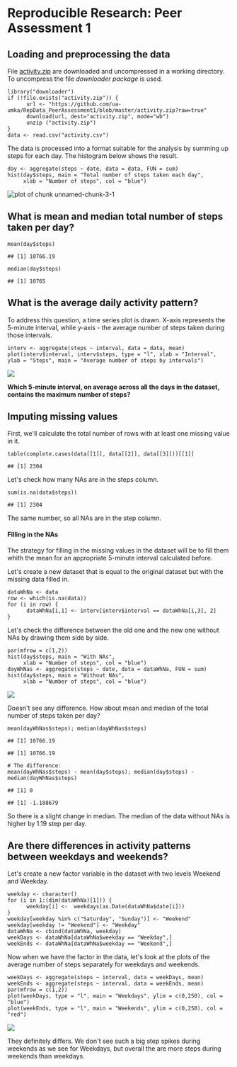Reproducible Research: Peer Assessment 1
========================================

Loading and preprocessing the data
----------------------------------

File
[activity.zip](https://github.com/ua-umka/RepData_PeerAssessment1/blob/master/activity.zip?raw=true)
are downloaded and uncompressed in a working directory. To uncompress
the file *downloader package* is used.

    library("downloader")
    if (!file.exists("activity.zip")) {
          url <- "https://github.com/ua-umka/RepData_PeerAssessment1/blob/master/activity.zip?raw=true"
          download(url, dest="activity.zip", mode="wb")
          unzip ("activity.zip")
    }
    data <- read.csv("activity.csv")

The data is processed into a format suitable for the analysis by summing
up steps for each day. The histogram below shows the result.

    day <- aggregate(steps ~ date, data = data, FUN = sum)
    hist(day$steps, main = "Total number of steps taken each day",
         xlab = "Number of steps", col = "blue")

![plot of chunk unnamed-chunk-3-1](PA1_template_files/figure-markdown_strict/unnamed-chunk-3-1.png)

What is mean and median total number of steps taken per day?
------------------------------------------------------------

    mean(day$steps)

    ## [1] 10766.19

    median(day$steps)

    ## [1] 10765

What is the average daily activity pattern?
-------------------------------------------

To address this question, a time series plot is drawn. X-axis represents
the 5-minute interval, while y-axis - the average number of steps taken
during those intervals.

    interv <- aggregate(steps ~ interval, data = data, mean)
    plot(interv$interval, interv$steps, type = "l", xlab = "Interval", ylab = "Steps", main = "Average number of steps by intervals")

![](PA1_template_files/figure-markdown_strict/unnamed-chunk-5-1.png)<!-- -->

**Which 5-minute interval, on average across all the days in the
dataset, contains the maximum number of steps?**

Imputing missing values
-----------------------

First, we'll calculate the total number of rows with at least one
missing value in it.

    table(complete.cases(data[[1]], data[[2]], data[[3]]))[[1]]

    ## [1] 2304

Let's check how many NAs are in the steps column.

    sum(is.na(data$steps))

    ## [1] 2304

The same number, so all NAs are in the step column.

#### Filling in the NAs

The strategy for filling in the missing values in the dataset will be to
fill them whith the mean for an appropriate 5-minute interval calculated
before.

Let's create a new dataset that is equal to the original dataset but
with the missing data filled in.

    dataWhNa <- data
    row <- which(is.na(data))
    for (i in row) {
          dataWhNa[i,1] <- interv[interv$interval == dataWhNa[i,3], 2]
    }

Let's check the difference between the old one and the new one without
NAs by drawing them side by side.

    par(mfrow = c(1,2))
    hist(day$steps, main = "With NAs",
         xlab = "Number of steps", col = "blue")
    dayWhNas <- aggregate(steps ~ date, data = dataWhNa, FUN = sum)
    hist(day$steps, main = "Without NAs",
         xlab = "Number of steps", col = "blue")

![](PA1_template_files/figure-markdown_strict/unnamed-chunk-9-1.png)<!-- -->

Doesn't see any difference. How about mean and median of the total
number of steps taken per day?

    mean(dayWhNas$steps); median(dayWhNas$steps)

    ## [1] 10766.19

    ## [1] 10766.19

    # The difference:
    mean(dayWhNas$steps) - mean(day$steps); median(day$steps) - median(dayWhNas$steps)

    ## [1] 0

    ## [1] -1.188679

So there is a slight change in median. The median of the data without
NAs is higher by 1.19 step per day.

Are there differences in activity patterns between weekdays and weekends?
-------------------------------------------------------------------------

Let's create a new factor variable in the dataset with two levels
Weekend and Weekday.

    weekday <- character()
    for (i in 1:(dim(dataWhNa)[1])) {
          weekday[i] <-  weekdays(as.Date(dataWhNa$date[i]))
    }
    weekday[weekday %in% c("Saturday", "Sunday")] <- "Weekend"
    weekday[weekday != "Weekend"] <- "Weekday"
    dataWhNa <- cbind(dataWhNa, weekday)
    weekDays <- dataWhNa[dataWhNa$weekday == "Weekday",]
    weekEnds <- dataWhNa[dataWhNa$weekday == "Weekend",]

Now when we have the factor in the data, let's look at the plots of the
average number of steps separately for weekdays and weekends.

    weekDays <- aggregate(steps ~ interval, data = weekDays, mean)
    weekEnds <- aggregate(steps ~ interval, data = weekEnds, mean)
    par(mfrow = c(1,2))
    plot(weekDays, type = "l", main = "Weekdays", ylim = c(0,250), col = "blue")
    plot(weekEnds, type = "l", main = "Weekends", ylim = c(0,250), col = "red")

![](PA1_template_files/figure-markdown_strict/unnamed-chunk-12-1.png)<!-- -->

They definitely differs. We don't see such a big step spikes during
weekends as we see for Weekdays, but overall the are more steps during
weekends than weekdays.
